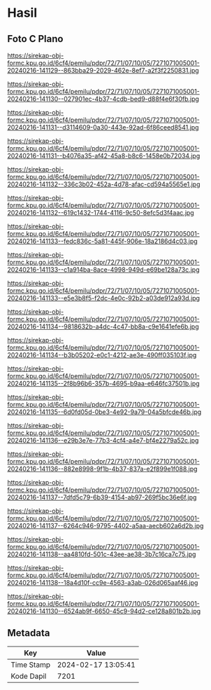 # Hasil

## Foto C Plano

https://sirekap-obj-formc.kpu.go.id/6cf4/pemilu/pdpr/72/71/07/10/05/7271071005001-20240216-141129--863bba29-2029-462e-8ef7-a2f3f2250831.jpg

https://sirekap-obj-formc.kpu.go.id/6cf4/pemilu/pdpr/72/71/07/10/05/7271071005001-20240216-141130--027901ec-4b37-4cdb-bed9-d88f4e6f30fb.jpg

https://sirekap-obj-formc.kpu.go.id/6cf4/pemilu/pdpr/72/71/07/10/05/7271071005001-20240216-141131--d3114609-0a30-443e-92ad-6f86ceed8541.jpg

https://sirekap-obj-formc.kpu.go.id/6cf4/pemilu/pdpr/72/71/07/10/05/7271071005001-20240216-141131--b4076a35-af42-45a8-b8c6-1458e0b72034.jpg

https://sirekap-obj-formc.kpu.go.id/6cf4/pemilu/pdpr/72/71/07/10/05/7271071005001-20240216-141132--336c3b02-452a-4d78-afac-cd594a5565e1.jpg

https://sirekap-obj-formc.kpu.go.id/6cf4/pemilu/pdpr/72/71/07/10/05/7271071005001-20240216-141132--619c1432-1744-4116-9c50-8efc5d3f4aac.jpg

https://sirekap-obj-formc.kpu.go.id/6cf4/pemilu/pdpr/72/71/07/10/05/7271071005001-20240216-141133--fedc836c-5a81-445f-906e-18a2186d4c03.jpg

https://sirekap-obj-formc.kpu.go.id/6cf4/pemilu/pdpr/72/71/07/10/05/7271071005001-20240216-141133--c1a914ba-8ace-4998-949d-e69be128a73c.jpg

https://sirekap-obj-formc.kpu.go.id/6cf4/pemilu/pdpr/72/71/07/10/05/7271071005001-20240216-141133--e5e3b8f5-f2dc-4e0c-92b2-a03de912a93d.jpg

https://sirekap-obj-formc.kpu.go.id/6cf4/pemilu/pdpr/72/71/07/10/05/7271071005001-20240216-141134--9818632b-a4dc-4c47-bb8a-c9e1641efe6b.jpg

https://sirekap-obj-formc.kpu.go.id/6cf4/pemilu/pdpr/72/71/07/10/05/7271071005001-20240216-141134--b3b05202-e0c1-4212-ae3e-490ff035103f.jpg

https://sirekap-obj-formc.kpu.go.id/6cf4/pemilu/pdpr/72/71/07/10/05/7271071005001-20240216-141135--2f8b96b6-357b-4695-b9aa-e646fc37501b.jpg

https://sirekap-obj-formc.kpu.go.id/6cf4/pemilu/pdpr/72/71/07/10/05/7271071005001-20240216-141135--6d0fd05d-0be3-4e92-9a79-04a5bfcde46b.jpg

https://sirekap-obj-formc.kpu.go.id/6cf4/pemilu/pdpr/72/71/07/10/05/7271071005001-20240216-141136--e29b3e7e-77b3-4cf4-a4e7-bf4e2279a52c.jpg

https://sirekap-obj-formc.kpu.go.id/6cf4/pemilu/pdpr/72/71/07/10/05/7271071005001-20240216-141136--882e8998-9f1b-4b37-837a-e2f899e1f088.jpg

https://sirekap-obj-formc.kpu.go.id/6cf4/pemilu/pdpr/72/71/07/10/05/7271071005001-20240216-141137--7dfd5c79-6b39-4154-ab97-269f5bc36e6f.jpg

https://sirekap-obj-formc.kpu.go.id/6cf4/pemilu/pdpr/72/71/07/10/05/7271071005001-20240216-141137--6264c946-9795-4402-a5aa-aecb602a6d2b.jpg

https://sirekap-obj-formc.kpu.go.id/6cf4/pemilu/pdpr/72/71/07/10/05/7271071005001-20240216-141138--aa4810fd-501c-43ee-ae38-3b7c16ca7c75.jpg

https://sirekap-obj-formc.kpu.go.id/6cf4/pemilu/pdpr/72/71/07/10/05/7271071005001-20240216-141138--18a4d10f-cc9e-4563-a3ab-026d065aaf46.jpg

https://sirekap-obj-formc.kpu.go.id/6cf4/pemilu/pdpr/72/71/07/10/05/7271071005001-20240216-141130--6524ab9f-6650-45c9-94d2-ce128a801b2b.jpg


## Metadata

| Key        | Value               |
| ---------- | ------------------- |
| Time Stamp | 2024-02-17 13:05:41 |
| Kode Dapil | 7201                |



